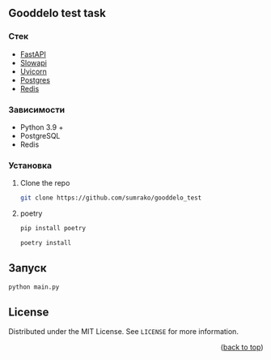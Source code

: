 ## Gooddelo test task

### Стек

* [FastAPI](https://fastapi.tiangolo.com/)
* [Slowapi](https://slowapi.readthedocs.io/en/latest/)
* [Uvicorn](https://www.uvicorn.org/)
* [Postgres](https://www.postgresql.org/)
* [Redis](https://redis.io/)



### Зависимости

* Python 3.9 +
* PostgreSQL
* Redis

### Установка

1. Clone the repo
   ```sh
   git clone https://github.com/sumrako/gooddelo_test
   ```
2. poetry
   ```sh
   pip install poetry
   ```
   ```sh
   poetry install
   ```


## Запуск

   ```sh
  python main.py
   ```

## License

Distributed under the MIT License. See `LICENSE` for more information.

<p align="right">(<a href="#top">back to top</a>)</p>
